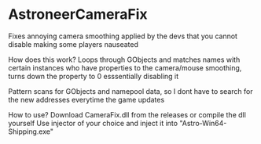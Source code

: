 # AstroneerCameraFix
Fixes annoying camera smoothing applied by the devs that you cannot disable making some players nauseated

How does this work? Loops through GObjects and matches names with certain instances who have properties to the camera/mouse smoothing, turns down the property to 0 esssentially disabling it

Pattern scans for GObjects and namepool data, so I dont have to search for the new addresses everytime the game updates


How to use?
Download CameraFix.dll from the releases or compile the dll yourself
Use injector of your choice and inject it into "Astro-Win64-Shipping.exe"
